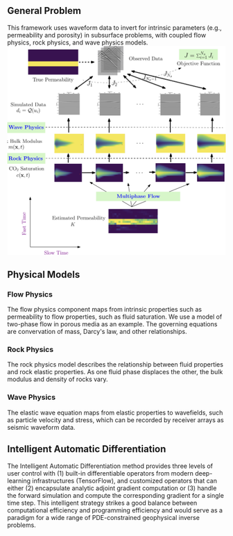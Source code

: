 # 

## General Problem
This framework uses waveform data to invert for intrinsic parameters (e.g., permeability and porosity) in subsurface problems, with coupled flow physics, rock physics, and wave physics models.
![](../assets/diagram.png)

## Physical Models

### Flow Physics
The flow physics component maps from intrinsic properties such as permeability to flow properties, such as fluid saturation. We use a model of two-phase flow in porous media as an example. The governing equations are convervation of mass, Darcy's law, and other relationships.

### Rock Physics
The rock physics model describes the relationship between fluid properties and rock elastic properties. As one fluid phase displaces the other, the bulk modulus and density of rocks vary. 

### Wave Physics
The elastic wave equation maps from elastic properties to wavefields, such as particle velocity and stress, which can be recorded by receiver arrays as seismic waveform data.

## Intelligent Automatic Differentiation
The Intelligent Automatic Differentiation method provides three levels of user control with (1) built-in differentiable operators from modern deep-learning infrastructures (TensorFlow), and customized operators that can either (2) encapsulate analytic adjoint gradient computation or (3) handle the forward simulation and compute the corresponding gradient for a single time step. This intelligent strategy strikes a good balance between computational efficiency and programming efficiency and would serve as a paradigm for a wide range of PDE-constrained geophysical inverse problems.
